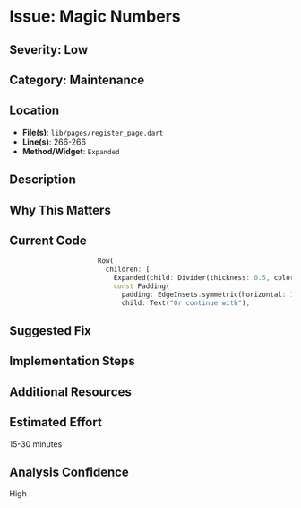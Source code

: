 # Issue: Magic Numbers

## Severity: Low

## Category: Maintenance

## Location
- **File(s)**: `lib/pages/register_page.dart`
- **Line(s)**: 266-266
- **Method/Widget**: `Expanded`

## Description


## Why This Matters


## Current Code
```dart
                      Row(
                        children: [
                          Expanded(child: Divider(thickness: 0.5, color: Colors.grey[400]),),
                          const Padding(
                            padding: EdgeInsets.symmetric(horizontal: 10.0),
                            child: Text("Or continue with"),
```

## Suggested Fix


## Implementation Steps


## Additional Resources


## Estimated Effort
15-30 minutes

## Analysis Confidence
High
